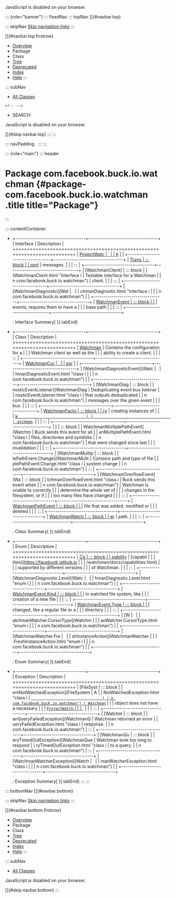 <div>

JavaScript is disabled on your browser.

</div>

::: {role="banner"}
::: fixedNav
::: topNav
[]{#navbar.top}

::: skipNav
[Skip navigation links](#skip.navbar.top "Skip navigation links")
:::

[]{#navbar.top.firstrow}

-   [Overview](../../../../../index.html)
-   Package
-   Class
-   [Tree](package-tree.html)
-   [Deprecated](../../../../../deprecated-list.html)
-   [Index](../../../../../index-all.html)
-   [Help](../../../../../help-doc.html)
:::

::: subNav
-   [All Classes](../../../../../allclasses.html)

```{=html}
<!-- -->
```
-   SEARCH:

<div>

<div>

JavaScript is disabled on your browser.

</div>

</div>

[]{#skip.navbar.top}
:::
:::

::: navPadding
 
:::
:::

::: {role="main"}
::: header
# Package com.facebook.buck.io.watchman {#package-com.facebook.buck.io.watchman .title title="Package"}
:::

::: contentContainer
-   +-----------------------------------+-----------------------------------+
    | Interface                         | Description                       |
    +===================================+===================================+
    | [ProjectWatc                      |                                   |
    | h](ProjectWatch.html "interface i |                                   |
    | n com.facebook.buck.io.watchman") |                                   |
    +-----------------------------------+-----------------------------------+
    | [Trans                            | ::: block                         |
    | port](Transport.html "interface i | An abstraction for IPC via        |
    | n com.facebook.buck.io.watchman") | messages.                         |
    |                                   | :::                               |
    +-----------------------------------+-----------------------------------+
    | [WatchmanClient]                  | ::: block                         |
    | (WatchmanClient.html "interface i | Testable interface for a Watchman |
    | n com.facebook.buck.io.watchman") | client.                           |
    |                                   | :::                               |
    +-----------------------------------+-----------------------------------+
    | [WatchmanDiagnostic](Wat          |                                   |
    | chmanDiagnostic.html "interface i |                                   |
    | n com.facebook.buck.io.watchman") |                                   |
    +-----------------------------------+-----------------------------------+
    | [WatchmanEvent                    | ::: block                         |
    | ](WatchmanEvent.html "interface i | Interface for all Watchman        |
    | n com.facebook.buck.io.watchman") | events, requires them to have a   |
    |                                   | base path                         |
    |                                   | :::                               |
    +-----------------------------------+-----------------------------------+

    : Interface Summary[ ]{.tabEnd}

-   +-----------------------------------+-----------------------------------+
    | Class                             | Description                       |
    +===================================+===================================+
    | [Watchman](Watchman.html "class i | ::: block                         |
    | n com.facebook.buck.io.watchman") | Contains the configuration for a  |
    |                                   | Watchman client as well as the    |
    |                                   | ability to create a client.       |
    |                                   | :::                               |
    +-----------------------------------+-----------------------------------+
    | [WatchmanCur                      |                                   |
    | sor](WatchmanCursor.html "class i |                                   |
    | n com.facebook.buck.io.watchman") |                                   |
    +-----------------------------------+-----------------------------------+
    | [WatchmanDiagnosticEvent](Watc    |                                   |
    | hmanDiagnosticEvent.html "class i |                                   |
    | n com.facebook.buck.io.watchman") |                                   |
    +-----------------------------------+-----------------------------------+
    | [WatchmanDiag                     | ::: block                         |
    | nosticEventListener](WatchmanDiag | Deduplicating event bus listener  |
    | nosticEventListener.html "class i | that outputs deduplicated         |
    | n com.facebook.buck.io.watchman") | messages over the given event     |
    |                                   | bus.                              |
    |                                   | :::                               |
    +-----------------------------------+-----------------------------------+
    | [WatchmanFacto                    | ::: block                         |
    | ry](WatchmanFactory.html "class i | Factory that is responsible for   |
    | n com.facebook.buck.io.watchman") | creating instances of             |
    |                                   | [`W                               |
    |                                   | atchman`](Watchman.html "class in |
    |                                   |  com.facebook.buck.io.watchman"). |
    |                                   | :::                               |
    +-----------------------------------+-----------------------------------+
    | [                                 | ::: block                         |
    | WatchmanMultiplePathEvent](Watchm | Buck sends this event for all     |
    | anMultiplePathEvent.html "class i | files, directories and symlinks   |
    | n com.facebook.buck.io.watchman") | that were changed since last      |
    |                                   | invalidation                      |
    |                                   | :::                               |
    +-----------------------------------+-----------------------------------+
    | [WatchmanMultip                   | ::: block                         |
    | lePathEvent.Change](WatchmanMulti | Contains path and type of file    |
    | plePathEvent.Change.html "class i | system change                     |
    | n com.facebook.buck.io.watchman") | :::                               |
    +-----------------------------------+-----------------------------------+
    | [WatchmanOverflowEvent](Wa        | ::: block                         |
    | tchmanOverflowEvent.html "class i | Buck sends this event when        |
    | n com.facebook.buck.io.watchman") | Watchman is unable to correctly   |
    |                                   | determine the whole set of        |
    |                                   | changes in the filesystem, or if  |
    |                                   | too many files have changed       |
    |                                   | :::                               |
    +-----------------------------------+-----------------------------------+
    | [WatchmanPathEvent                | ::: block                         |
    | ](WatchmanPathEvent.html "class i | Buck sends this event for every   |
    | n com.facebook.buck.io.watchman") | file that was added, modified or  |
    |                                   | deleted                           |
    |                                   | :::                               |
    +-----------------------------------+-----------------------------------+
    | [WatchmanWatch                    | ::: block                         |
    | er](WatchmanWatcher.html "class i | Queries Watchman for changes to a |
    | n com.facebook.buck.io.watchman") | path.                             |
    |                                   | :::                               |
    +-----------------------------------+-----------------------------------+

    : Class Summary[ ]{.tabEnd}

-   +-----------------------------------+-----------------------------------+
    | Enum                              | Description                       |
    +===================================+===================================+
    | [Ca                               | ::: block                         |
    | pability](Capability.html "enum i | Various                           |
    | n com.facebook.buck.io.watchman") | [capabil                          |
    |                                   | ities](https://facebook.github.io |
    |                                   | /watchman/docs/capabilities.html) |
    |                                   | supported by different versions   |
    |                                   | of Watchman.                      |
    |                                   | :::                               |
    +-----------------------------------+-----------------------------------+
    | [WatchmanDiagnostic.Level](Watc   |                                   |
    | hmanDiagnostic.Level.html "enum i |                                   |
    | n com.facebook.buck.io.watchman") |                                   |
    +-----------------------------------+-----------------------------------+
    | [WatchmanEvent.Kind               | ::: block                         |
    | ](WatchmanEvent.Kind.html "enum i | The kind of event that occurred   |
    | n com.facebook.buck.io.watchman") | in watched file system, like      |
    |                                   | creation of a new file            |
    |                                   | :::                               |
    +-----------------------------------+-----------------------------------+
    | [WatchmanEvent.Type               | ::: block                         |
    | ](WatchmanEvent.Type.html "enum i | Type of the file that was         |
    | n com.facebook.buck.io.watchman") | changed, like a regular file or a |
    |                                   | directory                         |
    |                                   | :::                               |
    +-----------------------------------+-----------------------------------+
    | [W                                |                                   |
    | atchmanWatcher.CursorType](Watchm |                                   |
    | anWatcher.CursorType.html "enum i |                                   |
    | n com.facebook.buck.io.watchman") |                                   |
    +-----------------------------------+-----------------------------------+
    | [WatchmanWatcher.Fre              |                                   |
    | shInstanceAction](WatchmanWatcher |                                   |
    | .FreshInstanceAction.html "enum i |                                   |
    | n com.facebook.buck.io.watchman") |                                   |
    +-----------------------------------+-----------------------------------+

    : Enum Summary[ ]{.tabEnd}

-   +-----------------------------------+-----------------------------------+
    | Exception                         | Description                       |
    +===================================+===================================+
    | [FileSyst                         | ::: block                         |
    | emNotWatchedException](FileSystem | A                                 |
    | NotWatchedException.html "class i | [`                                |
    | n com.facebook.buck.io.watchman") | Watchman`](Watchman.html "class i |
    |                                   | n com.facebook.buck.io.watchman") |
    |                                   | object does not have a necessary  |
    |                                   | [`ProjectWatch`                   |
    |                                   | ](ProjectWatch.html "interface in |
    |                                   |  com.facebook.buck.io.watchman"). |
    |                                   | :::                               |
    +-----------------------------------+-----------------------------------+
    | [Watchm                           | ::: block                         |
    | anQueryFailedException](WatchmanQ | Watchman returned an error        |
    | ueryFailedException.html "class i | response.                         |
    | n com.facebook.buck.io.watchman") | :::                               |
    +-----------------------------------+-----------------------------------+
    | [WatchmanQu                       | ::: block                         |
    | eryTimedOutException](WatchmanQue | Watchman took too long to respond |
    | ryTimedOutException.html "class i | to a query.                       |
    | n com.facebook.buck.io.watchman") | :::                               |
    +-----------------------------------+-----------------------------------+
    | [WatchmanWatcherException](Watch  |                                   |
    | manWatcherException.html "class i |                                   |
    | n com.facebook.buck.io.watchman") |                                   |
    +-----------------------------------+-----------------------------------+

    : Exception Summary[ ]{.tabEnd}
:::
:::

::: bottomNav
[]{#navbar.bottom}

::: skipNav
[Skip navigation links](#skip.navbar.bottom "Skip navigation links")
:::

[]{#navbar.bottom.firstrow}

-   [Overview](../../../../../index.html)
-   Package
-   Class
-   [Tree](package-tree.html)
-   [Deprecated](../../../../../deprecated-list.html)
-   [Index](../../../../../index-all.html)
-   [Help](../../../../../help-doc.html)
:::

::: subNav
-   [All Classes](../../../../../allclasses.html)

<div>

<div>

JavaScript is disabled on your browser.

</div>

</div>

[]{#skip.navbar.bottom}
:::
